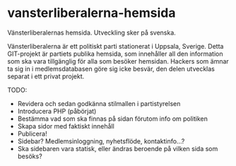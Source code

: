 vansterliberalerna-hemsida
==========================

Vänsterliberalernas hemsida. Utveckling sker på svenska.

Vänsterliberalerna är ett politiskt parti stationerat i Uppsala, Sverige. Detta GIT-projekt är partiets publika hemsida, som innehåller all den information som ska vara tillgänglig för alla som besöker hemsidan. Hackers som ämnar ta sig in i medlemsdatabasen göre sig icke besvär, den delen utvecklas separat i ett privat projekt. 

TODO: 
- Revidera och sedan godkänna stilmallen i partistyrelsen
- Introducera PHP (påbörjat)
- Bestämma vad som ska finnas på sidan förutom info om politiken
- Skapa sidor med faktiskt innehåll
- Publicera!
- Sidebar? Medlemsinloggning, nyhetsflöde, kontaktinfo...?
- Ska sidebaren vara statisk, eller ändras beroende på vilken sida som besöks?
